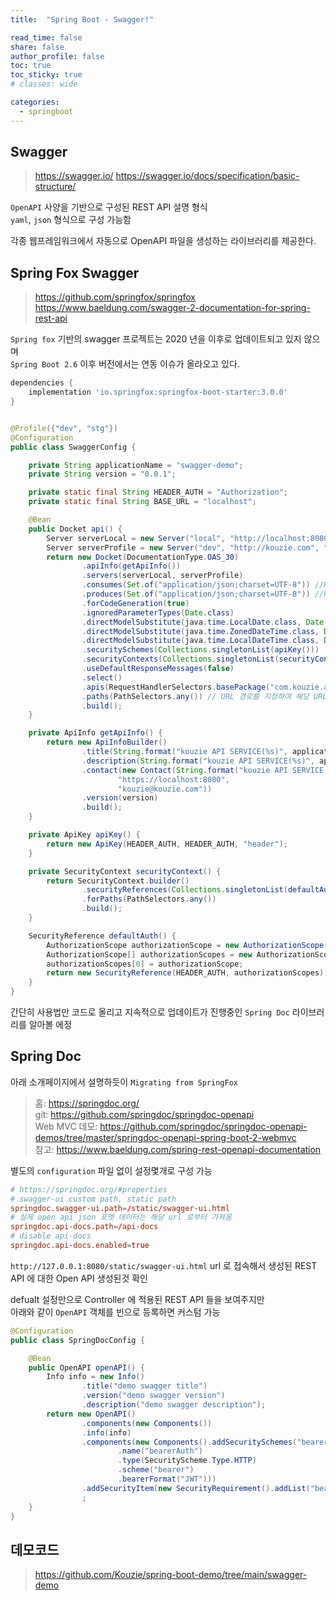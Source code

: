 ```yaml
---
title:  "Spring Boot - Swagger!"

read_time: false
share: false
author_profile: false
toc: true
toc_sticky: true
# classes: wide

categories:
  - springboot
---
```


## Swagger

> <https://swagger.io/>
> <https://swagger.io/docs/specification/basic-structure/>

`OpenAPI` 사양을 기반으로 구성된 REST API 설명 형식  
`yaml`, `json` 형식으로 구성 가능함  

각종 웹프레임워크에서 자동으로 OpenAPI 파일을 생성하는 라이브러리를 제공한다.  


## Spring Fox Swagger

> <https://github.com/springfox/springfox>
> <https://www.baeldung.com/swagger-2-documentation-for-spring-rest-api>

`Spring fox` 기반의 swagger 프로젝트는 2020 년을 이후로 업데이트되고 있지 않으며  
`Spring Boot 2.6` 이후 버전에서는 연동 이슈가 올라오고 있다.  

```groovy
dependencies {
    implementation 'io.springfox:springfox-boot-starter:3.0.0'
}
```

```java

@Profile({"dev", "stg"})
@Configuration
public class SwaggerConfig {

    private String applicationName = "swagger-demo";
    private String version = "0.0.1";

    private static final String HEADER_AUTH = "Authorization";
    private static final String BASE_URL = "localhost";

    @Bean
    public Docket api() {
        Server serverLocal = new Server("local", "http://localhost:8080", "local profile", Collections.emptyList(), Collections.emptyList());
        Server serverProfile = new Server("dev", "http://kouzie.com", "dev profile", Collections.emptyList(), Collections.emptyList());
        return new Docket(DocumentationType.OAS_30)
                .apiInfo(getApiInfo())
                .servers(serverLocal, serverProfile)
                .consumes(Set.of("application/json;charset=UTF-8")) //Request Content-Type
                .produces(Set.of("application/json;charset=UTF-8")) //Response Content-Type .pathMapping("/")
                .forCodeGeneration(true)
                .ignoredParameterTypes(Date.class)
                .directModelSubstitute(java.time.LocalDate.class, Date.class)
                .directModelSubstitute(java.time.ZonedDateTime.class, Date.class)
                .directModelSubstitute(java.time.LocalDateTime.class, Date.class)
                .securitySchemes(Collections.singletonList(apiKey()))
                .securityContexts(Collections.singletonList(securityContext()))
                .useDefaultResponseMessages(false)
                .select()
                .apis(RequestHandlerSelectors.basePackage("com.kouzie.app." + applicationName + ".controller")) //Swagger API 문서로 만들기 원하는 basePackage 경로
                .paths(PathSelectors.any()) // URL 경로를 지정하여 해당 URL에 해당하는 요청만 Swagger API 문서로 만듭
                .build();
    }

    private ApiInfo getApiInfo() {
        return new ApiInfoBuilder()
                .title(String.format("kouzie API SERVICE(%s)", applicationName))
                .description(String.format("kouzie API SERVICE(%s)", applicationName))
                .contact(new Contact(String.format("kouzie API SERVICE(%s)", applicationName),
                        "https://localhost:8080",
                        "kouzie@kouzie.com"))
                .version(version)
                .build();
    }

    private ApiKey apiKey() {
        return new ApiKey(HEADER_AUTH, HEADER_AUTH, "header");
    }

    private SecurityContext securityContext() {
        return SecurityContext.builder()
                .securityReferences(Collections.singletonList(defaultAuth()))
                .forPaths(PathSelectors.any())
                .build();
    }

    SecurityReference defaultAuth() {
        AuthorizationScope authorizationScope = new AuthorizationScope("global", "accessEverything");
        AuthorizationScope[] authorizationScopes = new AuthorizationScope[1];
        authorizationScopes[0] = authorizationScope;
        return new SecurityReference(HEADER_AUTH, authorizationScopes);
    }
}
```

간단히 사용법만 코드로 올리고 지속적으로 업데이트가 진행중인 `Spring Doc` 라이브러리를 알아볼 에정

## Spring Doc

아래 소개페이지에서 설명하듯이 `Migrating from SpringFox`  

> 홈: <https://springdoc.org/>  
> git: <https://github.com/springdoc/springdoc-openapi>  
> Web MVC 데모: <https://github.com/springdoc/springdoc-openapi-demos/tree/master/springdoc-openapi-spring-boot-2-webmvc>  
> 참고: <https://www.baeldung.com/spring-rest-openapi-documentation>

별도의 `configuration` 파일 없이 설정몇개로 구성 가능  

```conf
# https://springdoc.org/#properties
# swagger-ui custom path, static path
springdoc.swagger-ui.path=/static/swagger-ui.html
# 실제 open api json 포멧 데이터는 해당 url 로부터 가져옴
springdoc.api-docs.path=/api-docs
# disable api-docs
springdoc.api-docs.enabled=true
```

`http://127.0.0.1:8080/static/swagger-ui.html` url 로 접속해서 생성된 REST API 에 대한 Open API 생성된것 확인  

defualt 설정만으로 Controller 에 적용된 REST API 들을 보여주지만  
아래와 같이 `OpenAPI` 객체를 빈으로 등록하면 커스텀 가능  

```java
@Configuration
public class SpringDocConfig {

    @Bean
    public OpenAPI openAPI() {
        Info info = new Info()
                .title("demo swagger title")
                .version("demo swagger version")
                .description("demo swagger description");
        return new OpenAPI()
                .components(new Components())
                .info(info)
                .components(new Components().addSecuritySchemes("bearerAuth", new SecurityScheme()
                        .name("bearerAuth")
                        .type(SecurityScheme.Type.HTTP)
                        .scheme("bearer")
                        .bearerFormat("JWT")))
                .addSecurityItem(new SecurityRequirement().addList("bearerAuth"))
                ;
    }
}
```

## 데모코드

> <https://github.com/Kouzie/spring-boot-demo/tree/main/swagger-demo>